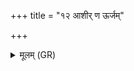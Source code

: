 +++
title = "१२ आशीर् ण ऊर्जम्"

+++
<details><summary>मूलम् (GR)</summary>

आशीर् ण ऊर्जम् उत सुप्रजास्त्वं  
दक्षं दधातु द्रविणं सुवर्चसम् ।  
संजयन् क्षेत्राणि सहसाहम् इन्द्र  
कृण्वानो अन्यान् अधरान् सपत्नान् ॥
</details>